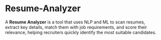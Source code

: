 # Resume-Analyzer
A **Resume Analyzer** is a tool that uses NLP and ML to scan resumes, extract key details, match them with job requirements, and score their relevance, helping recruiters quickly identify the most suitable candidates.
